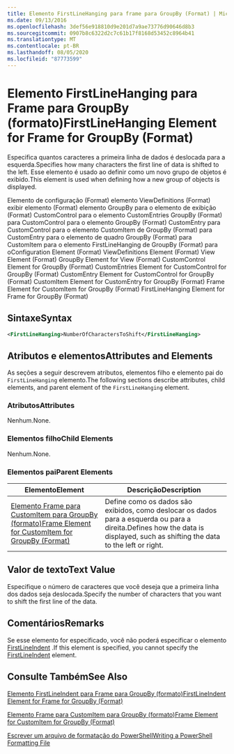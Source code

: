 ```yaml
---
title: Elemento FirstLineHanging para frame para GroupBy (Format) | Microsoft Docs
ms.date: 09/13/2016
ms.openlocfilehash: 3def56e918810d9e201d7a9ae73776d90646d8b3
ms.sourcegitcommit: 0907b8c6322d2c7c61b17f8168d53452c8964b41
ms.translationtype: MT
ms.contentlocale: pt-BR
ms.lasthandoff: 08/05/2020
ms.locfileid: "87773599"
---
```

# <a name="firstlinehanging-element-for-frame-for-groupby-format"></a><span data-ttu-id="c5cd9-102">Elemento FirstLineHanging para Frame para GroupBy (formato)</span><span class="sxs-lookup"><span data-stu-id="c5cd9-102">FirstLineHanging Element for Frame for GroupBy (Format)</span></span>

<span data-ttu-id="c5cd9-103">Especifica quantos caracteres a primeira linha de dados é deslocada para a esquerda.</span><span class="sxs-lookup"><span data-stu-id="c5cd9-103">Specifies how many characters the first line of data is shifted to the left.</span></span> <span data-ttu-id="c5cd9-104">Esse elemento é usado ao definir como um novo grupo de objetos é exibido.</span><span class="sxs-lookup"><span data-stu-id="c5cd9-104">This element is used when defining how a new group of objects is displayed.</span></span>

<span data-ttu-id="c5cd9-105">Elemento de configuração (Format) elemento ViewDefinitions (Format) exibir elemento (Format) elemento GroupBy para o elemento de exibição (Format) CustomControl para o elemento CustomEntries GroupBy (Format) para CustomControl para o elemento GroupBy (Format) CustomEntry para CustomControl para o elemento CustomItem de GroupBy (Format) para CustomEntry para o elemento de quadro GroupBy (Format) para CustomItem para o elemento FirstLineHanging de GroupBy (Format) para o</span><span class="sxs-lookup"><span data-stu-id="c5cd9-105">Configuration Element (Format) ViewDefinitions Element (Format) View Element (Format) GroupBy Element for View (Format) CustomControl Element for GroupBy (Format) CustomEntries Element for CustomControl for GroupBy (Format) CustomEntry Element for CustomControl for GroupBy (Format) CustomItem Element for CustomEntry for GroupBy (Format) Frame Element for CustomItem for GroupBy (Format) FirstLineHanging Element for Frame for GroupBy (Format)</span></span>

## <a name="syntax"></a><span data-ttu-id="c5cd9-106">Sintaxe</span><span class="sxs-lookup"><span data-stu-id="c5cd9-106">Syntax</span></span>

```xml
<FirstLineHanging>NumberOfCharactersToShift</FirstLineHanging>
```

## <a name="attributes-and-elements"></a><span data-ttu-id="c5cd9-107">Atributos e elementos</span><span class="sxs-lookup"><span data-stu-id="c5cd9-107">Attributes and Elements</span></span>

<span data-ttu-id="c5cd9-108">As seções a seguir descrevem atributos, elementos filho e elemento pai do `FirstLineHanging` elemento.</span><span class="sxs-lookup"><span data-stu-id="c5cd9-108">The following sections describe attributes, child elements, and parent element of the `FirstLineHanging` element.</span></span>

### <a name="attributes"></a><span data-ttu-id="c5cd9-109">Atributos</span><span class="sxs-lookup"><span data-stu-id="c5cd9-109">Attributes</span></span>

<span data-ttu-id="c5cd9-110">Nenhum.</span><span class="sxs-lookup"><span data-stu-id="c5cd9-110">None.</span></span>

### <a name="child-elements"></a><span data-ttu-id="c5cd9-111">Elementos filho</span><span class="sxs-lookup"><span data-stu-id="c5cd9-111">Child Elements</span></span>

<span data-ttu-id="c5cd9-112">Nenhum.</span><span class="sxs-lookup"><span data-stu-id="c5cd9-112">None.</span></span>

### <a name="parent-elements"></a><span data-ttu-id="c5cd9-113">Elementos pai</span><span class="sxs-lookup"><span data-stu-id="c5cd9-113">Parent Elements</span></span>

|<span data-ttu-id="c5cd9-114">Elemento</span><span class="sxs-lookup"><span data-stu-id="c5cd9-114">Element</span></span>|<span data-ttu-id="c5cd9-115">Descrição</span><span class="sxs-lookup"><span data-stu-id="c5cd9-115">Description</span></span>|
|-------------|-----------------|
|[<span data-ttu-id="c5cd9-116">Elemento Frame para CustomItem para GroupBy (formato)</span><span class="sxs-lookup"><span data-stu-id="c5cd9-116">Frame Element for CustomItem for GroupBy (Format)</span></span>](./frame-element-for-customitem-for-groupby-format.md)|<span data-ttu-id="c5cd9-117">Define como os dados são exibidos, como deslocar os dados para a esquerda ou para a direita.</span><span class="sxs-lookup"><span data-stu-id="c5cd9-117">Defines how the data is displayed, such as shifting the data to the left or right.</span></span>|

## <a name="text-value"></a><span data-ttu-id="c5cd9-118">Valor de texto</span><span class="sxs-lookup"><span data-stu-id="c5cd9-118">Text Value</span></span>

<span data-ttu-id="c5cd9-119">Especifique o número de caracteres que você deseja que a primeira linha dos dados seja deslocada.</span><span class="sxs-lookup"><span data-stu-id="c5cd9-119">Specify the number of characters that you want to shift the first line of the data.</span></span>

## <a name="remarks"></a><span data-ttu-id="c5cd9-120">Comentários</span><span class="sxs-lookup"><span data-stu-id="c5cd9-120">Remarks</span></span>

<span data-ttu-id="c5cd9-121">Se esse elemento for especificado, você não poderá especificar o elemento [FirstLineIndent](./firstlineindent-element-for-frame-for-groupby-format.md) .</span><span class="sxs-lookup"><span data-stu-id="c5cd9-121">If this element is specified, you cannot specify the [FirstLineIndent](./firstlineindent-element-for-frame-for-groupby-format.md) element.</span></span>

## <a name="see-also"></a><span data-ttu-id="c5cd9-122">Consulte Também</span><span class="sxs-lookup"><span data-stu-id="c5cd9-122">See Also</span></span>

[<span data-ttu-id="c5cd9-123">Elemento FirstLineIndent para Frame para GroupBy (formato)</span><span class="sxs-lookup"><span data-stu-id="c5cd9-123">FirstLineIndent Element for Frame for GroupBy (Format)</span></span>](./firstlineindent-element-for-frame-for-groupby-format.md)

[<span data-ttu-id="c5cd9-124">Elemento Frame para CustomItem para GroupBy (formato)</span><span class="sxs-lookup"><span data-stu-id="c5cd9-124">Frame Element for CustomItem for GroupBy (Format)</span></span>](./frame-element-for-customitem-for-groupby-format.md)

[<span data-ttu-id="c5cd9-125">Escrever um arquivo de formatação do PowerShell</span><span class="sxs-lookup"><span data-stu-id="c5cd9-125">Writing a PowerShell Formatting File</span></span>](./writing-a-powershell-formatting-file.md)
